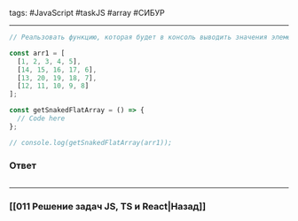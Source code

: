 tags: #JavaScript #taskJS #array #СИБУР 
____


```js
// Реальзовать функцию, которая будет в консоль выводить значения элементов по спирали. Например из arr1 в консоли будет 1 2 3 4 5 6 7 ... 20

const arr1 = [
  [1, 2, 3, 4, 5],
  [14, 15, 16, 17, 6],
  [13, 20, 19, 18, 7],
  [12, 11, 10, 9, 8]
];

const getSnakedFlatArray = () => {
  // Code here
};

// console.log(getSnakedFlatArray(arr1));
```

### Ответ

```js

```


___
### [[011 Решение задач JS, TS и React|Назад]]